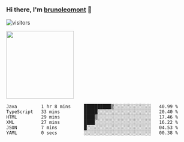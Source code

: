 ### Hi there, I'm [brunoleomont](https://www.linkedin.com/in/brunoleomont/) 👋

![visitors](https://visitor-badge.glitch.me/badge?page_id=page.id)

<img height="180em" src="https://github-readme-stats.vercel.app/api?username=brunoleomont&show_icons=true&hide_border=true&&count_private=true&include_all_commits=true" />

<!--START_SECTION:waka-->

```text
Java         1 hr 8 mins     ██████████▒░░░░░░░░░░░░░░   40.99 %
TypeScript   33 mins         █████░░░░░░░░░░░░░░░░░░░░   20.40 %
HTML         29 mins         ████▒░░░░░░░░░░░░░░░░░░░░   17.46 %
XML          27 mins         ████░░░░░░░░░░░░░░░░░░░░░   16.22 %
JSON         7 mins          █░░░░░░░░░░░░░░░░░░░░░░░░   04.53 %
YAML         0 secs          ░░░░░░░░░░░░░░░░░░░░░░░░░   00.38 %
```

<!--END_SECTION:waka-->

<!--
**brunoleomont/brunoleomont** is a ✨ _special_ ✨ repository because its `README.md` (this file) appears on your GitHub profile.

Here are some ideas to get you started:

- 🔭 I’m currently working on ...
- 🌱 I’m currently learning ...
- 👯 I’m looking to collaborate on ...
- 🤔 I’m looking for help with ...
- 💬 Ask me about ...
- 📫 How to reach me: ...
- 😄 Pronouns: ...
- ⚡ Fun fact: ...
-->
